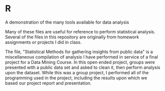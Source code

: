 # R
A demonstration of the many tools available for data analysis

Many of these files are useful for reference to perform statistical analysis.
Several of the files in this repository are originally from homework assignments or projects I did in class.

The file, "Statistical Methods for gathering insights from public data" is a miscellaneous compilation of analysis I have performed in service of a final project for a Data Mining Course. In this open ended project, groups were presented with a public data set and asked to clean it, then perform analysis upon the dataset. While this was a group project, I performed all of the programming used in the project, including the results upon which we based our project report and presentation.
